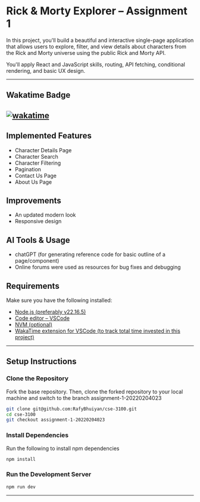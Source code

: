 # Rick & Morty Explorer – Assignment 1

In this project, you'll build a beautiful and interactive single-page application that allows users to explore, filter, and view details about characters from the Rick and Morty universe using the public Rick and Morty API.

You'll apply React and JavaScript skills, routing, API fetching, conditional rendering, and basic UX design.

---
## Wakatime Badge

[![wakatime](https://wakatime.com/badge/user/fcea2923-047d-4b59-8b66-6e342e0673aa/project/3de7982a-3c6a-4cae-b57c-9804107fe6b5.svg)](https://wakatime.com/badge/user/fcea2923-047d-4b59-8b66-6e342e0673aa/project/3de7982a-3c6a-4cae-b57c-9804107fe6b5)
---
## Implemented Features

- Character Details Page
- Character Search
- Character Filtering
- Pagination
- Contact Us Page
- About Us Page

## Improvements

- An updated modern look
- Responsive design

## AI Tools & Usage
- chatGPT (for generating reference code for basic outline of a page/component)
- Online forums were used as resources for bug fixes and debugging

## Requirements

Make sure you have the following installed:

- [Node.js (preferably v22.16.5)](https://nodejs.org/en/download/)
- [Code editor – VSCode](https://code.visualstudio.com/)
- [NVM (optional)](https://github.com/coreybutler/nvm-windows)
- [WakaTime extension for VSCode (to track total time invested in this project)](https://wakatime.com/plugins/vscode)

---

## Setup Instructions

### Clone the Repository

Fork the base repository. Then, clone the forked repository to your local machine and switch to the branch assignment-1-20220204023

```bash
git clone git@github.com:RafyBhuiyan/cse-3100.git
cd cse-3100
git checkout assignment-1-20220204023
```

### Install Dependencies

Run the following to install npm dependencies

```bash
npm install
```

### Run the Development Server

```bash
npm run dev
```

---
